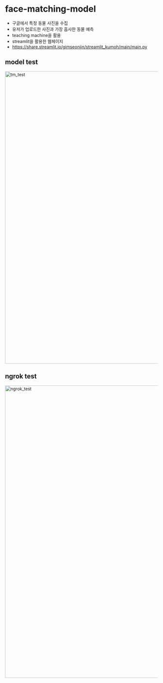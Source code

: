 # face-matching-model
- 구글에서 특정 동물 사진을 수집 
- 유저가 업로드한 사진과 가장 흡사한 동물 예측
- teaching machine을 활용
- streamlit을 활용한 웹페이지
- https://share.streamlit.io/gimseonjin/streamlit_kumoh/main/main.py
## model test

<img width="960" alt="tm_test" src="https://user-images.githubusercontent.com/75469383/154939850-30bfa402-09aa-43d3-9652-8f1135106245.png">

## ngrok test

<img width="960" alt="ngrok_test" src="https://user-images.githubusercontent.com/75469383/154940036-f052ac8f-c4a7-41b1-86a2-743ba1a7acaf.png">

